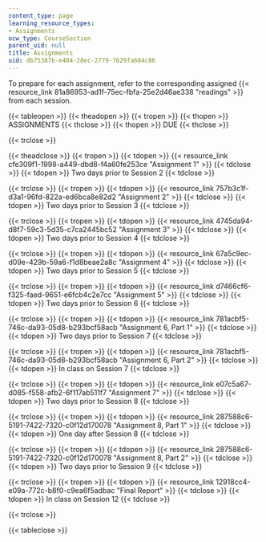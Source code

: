 ```yaml
---
content_type: page
learning_resource_types:
- Assignments
ocw_type: CourseSection
parent_uid: null
title: Assignments
uid: db75387b-e404-28ec-2779-7629fa684c86
---
```


To prepare for each assignment, refer to the corresponding assigned {{< resource_link 81a86953-ad1f-75ec-fbfa-25e2d46ae338 "readings" >}} from each session.

{{< tableopen >}}
{{< theadopen >}}
{{< tropen >}}
{{< thopen >}}
ASSIGNMENTS
{{< thclose >}}
{{< thopen >}}
DUE
{{< thclose >}}

{{< trclose >}}

{{< theadclose >}}
{{< tropen >}}
{{< tdopen >}}
{{< resource_link cfe309f1-1998-a449-dbd8-f4a60fe253ce "Assignment 1" >}}
{{< tdclose >}}
{{< tdopen >}}
Two days prior to Session 2
{{< tdclose >}}

{{< trclose >}}
{{< tropen >}}
{{< tdopen >}}
{{< resource_link 757b3c1f-d3a1-96fd-822a-ed6bca8e82d2 "Assignment 2" >}}
{{< tdclose >}}
{{< tdopen >}}
Two days prior to Session 3
{{< tdclose >}}

{{< trclose >}}
{{< tropen >}}
{{< tdopen >}}
{{< resource_link 4745da94-d8f7-59c3-5d35-c7ca2445bc52 "Assignment 3" >}}
{{< tdclose >}}
{{< tdopen >}}
Two days prior to Session 4
{{< tdclose >}}

{{< trclose >}}
{{< tropen >}}
{{< tdopen >}}
{{< resource_link 67a5c9ec-d09e-429b-59a6-f1d8beae2a8c "Assignment 4" >}}
{{< tdclose >}}
{{< tdopen >}}
Two days prior to Session 5
{{< tdclose >}}

{{< trclose >}}
{{< tropen >}}
{{< tdopen >}}
{{< resource_link d7466cf6-f325-faed-9651-e6fcb4c2e7cc "Assignment 5" >}}
{{< tdclose >}}
{{< tdopen >}}
Two days prior to Session 6
{{< tdclose >}}

{{< trclose >}}
{{< tropen >}}
{{< tdopen >}}
{{< resource_link 781acbf5-746c-da93-05d8-b293bcf58acb "Assignment 6, Part 1" >}}
{{< tdclose >}}
{{< tdopen >}}
Two days prior to Session 7
{{< tdclose >}}

{{< trclose >}}
{{< tropen >}}
{{< tdopen >}}
{{< resource_link 781acbf5-746c-da93-05d8-b293bcf58acb "Assignment 6, Part 2" >}}
{{< tdclose >}}
{{< tdopen >}}
In class on Session 7
{{< tdclose >}}

{{< trclose >}}
{{< tropen >}}
{{< tdopen >}}
{{< resource_link e07c5a67-d085-f558-afb2-6f117ab511f7 "Assignment 7" >}}
{{< tdclose >}}
{{< tdopen >}}
Two days prior to Session 8
{{< tdclose >}}

{{< trclose >}}
{{< tropen >}}
{{< tdopen >}}
{{< resource_link 287588c6-5191-7422-7320-c0f12d170078 "Assignment 8, Part 1" >}}
{{< tdclose >}}
{{< tdopen >}}
One day after Session 8
{{< tdclose >}}

{{< trclose >}}
{{< tropen >}}
{{< tdopen >}}
{{< resource_link 287588c6-5191-7422-7320-c0f12d170078 "Assignment 8, Part 2" >}}
{{< tdclose >}}
{{< tdopen >}}
Two days prior to Session 9
{{< tdclose >}}

{{< trclose >}}
{{< tropen >}}
{{< tdopen >}}
{{< resource_link 12918cc4-e09a-772c-b8f0-c9ea6f5adbac "Final Report" >}}
{{< tdclose >}}
{{< tdopen >}}
In class on Session 12
{{< tdclose >}}

{{< trclose >}}

{{< tableclose >}}